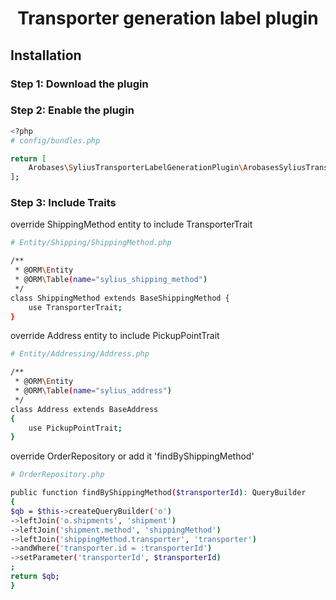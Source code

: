 <h1 align="center">Transporter generation label plugin</h1>

## Installation

### Step 1: Download the plugin
### Step 2: Enable the plugin

```bash
<?php
# config/bundles.php

return [
    Arobases\SyliusTransporterLabelGenerationPlugin\ArobasesSyliusTransporterLabelGenerationPlugin::class => ['all' => true],
];
```
### Step 3: Include Traits

override ShippingMethod entity to include TransporterTrait
```bash
# Entity/Shipping/ShippingMethod.php

/**
 * @ORM\Entity
 * @ORM\Table(name="sylius_shipping_method")
 */
class ShippingMethod extends BaseShippingMethod {
    use TransporterTrait;
}
```

override Address entity to include PickupPointTrait
```bash
# Entity/Addressing/Address.php

/**
 * @ORM\Entity
 * @ORM\Table(name="sylius_address")
 */
class Address extends BaseAddress
{
    use PickupPointTrait;
}
```

override OrderRepository or add it 'findByShippingMethod'
```bash
# OrderRepository.php

public function findByShippingMethod($transporterId): QueryBuilder
{
$qb = $this->createQueryBuilder('o')
->leftJoin('o.shipments', 'shipment')
->leftJoin('shipment.method', 'shippingMethod')
->leftJoin('shippingMethod.transporter', 'transporter')
->andWhere('transporter.id = :transporterId')
->setParameter('transporterId', $transporterId)
;
return $qb;
}
```